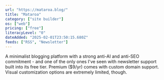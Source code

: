 ```yaml
---
url: "https://mataroa.blog/"
title: "Mataroa"
category: ["site builder"]
os: ["web"]
pricing: ["free"]
literacyLevel: "0"
dateAdded: "2025-02-01T23:50:15.680Z"
feeds: ["RSS", "Newsletter"]
---
```


A minimalist blogging platform with a strong anti-AI and anti-SEO commitment - and one of the only ones I've seen with newsletter support built into its free tier. Premium ($9/yr) comes with custom domain support. Visual customization options are extremely limited, though.
